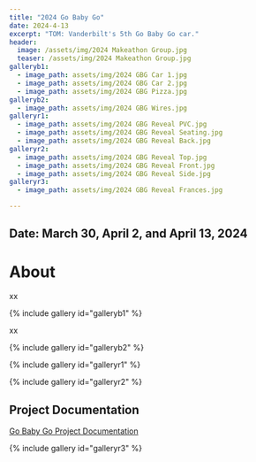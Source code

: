 ```yaml
---
title: "2024 Go Baby Go"
date: 2024-4-13
excerpt: "TOM: Vanderbilt's 5th Go Baby Go car."
header:
  image: /assets/img/2024 Makeathon Group.jpg
  teaser: /assets/img/2024 Makeathon Group.jpg
galleryb1:
  - image_path: assets/img/2024 GBG Car 1.jpg
  - image_path: assets/img/2024 GBG Car 2.jpg
  - image_path: assets/img/2024 GBG Pizza.jpg
galleryb2:
  - image_path: assets/img/2024 GBG Wires.jpg
galleryr1:
  - image_path: assets/img/2024 GBG Reveal PVC.jpg
  - image_path: assets/img/2024 GBG Reveal Seating.jpg
  - image_path: assets/img/2024 GBG Reveal Back.jpg
galleryr2:
  - image_path: assets/img/2024 GBG Reveal Top.jpg
  - image_path: assets/img/2024 GBG Reveal Front.jpg
  - image_path: assets/img/2024 GBG Reveal Side.jpg
galleryr3:
  - image_path: assets/img/2024 GBG Reveal Frances.jpg

---
```


## Date: March 30, April 2, and April 13, 2024<br>

# About

xx

{% include gallery id="galleryb1" %}

xx

{% include gallery id="galleryb2" %}

{% include gallery id="galleryr1" %}

{% include gallery id="galleryr2" %}


## Project Documentation

[Go Baby Go Project Documentation](https://tomglobal.org/project?id=65dce93dc360e629290718f4)

{% include gallery id="galleryr3" %}


